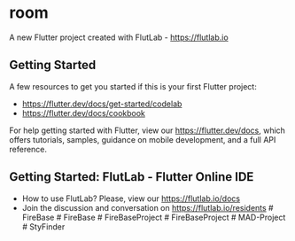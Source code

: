# room

A new Flutter project created with FlutLab - https://flutlab.io

## Getting Started

A few resources to get you started if this is your first Flutter project:

- https://flutter.dev/docs/get-started/codelab
- https://flutter.dev/docs/cookbook

For help getting started with Flutter, view our
https://flutter.dev/docs, which offers tutorials,
samples, guidance on mobile development, and a full API reference.

## Getting Started: FlutLab - Flutter Online IDE

- How to use FlutLab? Please, view our https://flutlab.io/docs
- Join the discussion and conversation on https://flutlab.io/residents
#   F i r e B a s e  
 #   F i r e B a s e  
 #   F i r e B a s e P r o j e c t  
 #   F i r e B a s e P r o j e c t  
 #   M A D - P r o j e c t  
 #   S t y F i n d e r  
 